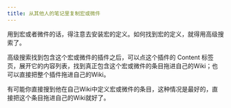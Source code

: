 ```yaml
---
title: 从其他人的笔记里复制宏或微件
---
```


用到宏或者微件的话，得注意去安装宏的定义。如何找到宏的定义，就得用高级搜索了。

高级搜索找到包含这个宏或微件的插件之后，可以点这个插件的 Content 标签页，展开它的内容列表，找到真正包含这个宏或微件的条目拖进自己的Wiki；也可以直接把整个插件拖进自己的Wiki。

有可能你直接搜到他在自己Wiki中定义宏或微件的条目，这种情况是最好的，直接把这个条目拖进自己的Wiki就好了。